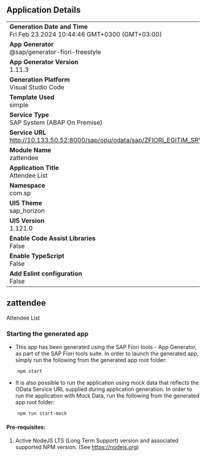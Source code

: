 ## Application Details
|               |
| ------------- |
|**Generation Date and Time**<br>Fri Feb 23 2024 10:44:46 GMT+0300 (GMT+03:00)|
|**App Generator**<br>@sap/generator-fiori-freestyle|
|**App Generator Version**<br>1.11.3|
|**Generation Platform**<br>Visual Studio Code|
|**Template Used**<br>simple|
|**Service Type**<br>SAP System (ABAP On Premise)|
|**Service URL**<br>http://10.133.50.52:8000/sap/opu/odata/sap/ZFIORI_EGITIM_SRV
|**Module Name**<br>zattendee|
|**Application Title**<br>Attendee List|
|**Namespace**<br>com.sp|
|**UI5 Theme**<br>sap_horizon|
|**UI5 Version**<br>1.121.0|
|**Enable Code Assist Libraries**<br>False|
|**Enable TypeScript**<br>False|
|**Add Eslint configuration**<br>False|

## zattendee

Attendee List

### Starting the generated app

-   This app has been generated using the SAP Fiori tools - App Generator, as part of the SAP Fiori tools suite.  In order to launch the generated app, simply run the following from the generated app root folder:

```
    npm start
```

- It is also possible to run the application using mock data that reflects the OData Service URL supplied during application generation.  In order to run the application with Mock Data, run the following from the generated app root folder:

```
    npm run start-mock
```

#### Pre-requisites:

1. Active NodeJS LTS (Long Term Support) version and associated supported NPM version.  (See https://nodejs.org)


